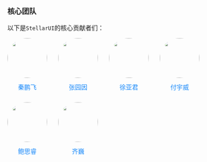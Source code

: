 ### 核心团队

以下是`StellarUI`的核心贡献者们：

<style>
.con-box{
	display: flex;
	flex-wrap:wrap;
	column-gap: 25px;
	row-gap: 25px;
	margin-bottom: 40px;
}
.con-item {
	display: flex;
	flex-direction: column;
	row-gap: 10px;
}
.con-image {
	width: 90px !important;
	height: 90px !important;
	border-radius: 50%;
}

.con-box a:link,
.con-box a:visited,
.con-box a:hover,
.con-box a:active {
	text-decoration: none !important;
	color: #1989fa !important;
}

.con-box .name {
	color: #1989fa !important;
	text-align: center;
}
</style>
<div class="con-box">
	<div class="con-item">
		<a target="_blank" href="https://stellar-ui.intecloud.com.cn/pages/gitlab/gitlab?name=qinpengfei&type=vue3">
			<image class="con-image" src="https://image.whzb.com/chain/StellarUI/头像/秦鹏飞.png"></image>
		</a>
		<a target="_blank" href="https://stellar-ui.intecloud.com.cn/pages/gitlab/gitlab?name=qinpengfei&type=vue3"><div class="name">秦鹏飞</div></a>
	</div>
	<div class="con-item">
		<a  target="_blank" href="https://stellar-ui.intecloud.com.cn/pages/gitlab/gitlab?name=zyy&type=vue3">
			<image class="con-image" src="https://image.whzb.com/chain/StellarUI/头像/张园因.png"></image>
		</a>
		<a target="_blank" href="https://stellar-ui.intecloud.com.cn/pages/gitlab/gitlab?name=zyy&type=vue3"><div class="name">张园因</div></a>
	</div>
	<div class="con-item">
		<a  target="_blank" href="https://stellar-ui.intecloud.com.cn/pages/gitlab/gitlab?name=xuyajun&type=vue3">
			<image class="con-image" src="https://image.whzb.com/chain/StellarUI/头像/徐亚君.png"></image>
		</a>
		<a target="_blank" href="https://stellar-ui.intecloud.com.cn/pages/gitlab/gitlab?name=xuyajun&type=vue3"><div class="name">徐亚君</div></a>
	</div>
	<div class="con-item">
		<a target="_blank" href="https://stellar-ui.intecloud.com.cn/pages/gitlab/gitlab?name=fuyuwei&type=vue3">
			<image class="con-image" src="https://image.whzb.com/chain/StellarUI/头像/付宇威.png"></image>
		</a>
		<a target="_blank" href="https://stellar-ui.intecloud.com.cn/pages/gitlab/gitlab?name=fuyuwei&type=vue3"><div class="name">付宇威</div></a>
	</div>
	<div class="con-item">
		<a>
			<image class="con-image" src="https://image.whzb.com/chain/StellarUI/头像/鲍思睿.png"></image>
		</a>
		<a><div class="name">鲍思睿</div></a>
	</div>
	<div class="con-item">
		<a>
			<image class="con-image" src="https://image.whzb.com/chain/StellarUI/头像/齐巍.png"></image>
		</a>
		<a><div class="name">齐巍</div></a>
	</div>
</div>
